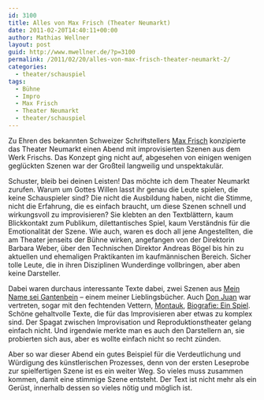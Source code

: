 ```yaml
---
id: 3100
title: Alles von Max Frisch (Theater Neumarkt)
date: 2011-02-20T14:40:11+00:00
author: Mathias Wellner
layout: post
guid: http://www.mwellner.de/?p=3100
permalink: /2011/02/20/alles-von-max-frisch-theater-neumarkt-2/
categories:
  - theater/schauspiel
tags:
  - Bühne
  - Impro
  - Max Frisch
  - Theater Neumarkt
  - theater/schauspiel
---
```

Zu Ehren des bekannten Schweizer Schriftstellers [Max Frisch](http://de.wikipedia.org/wiki/Max_Frisch) konzipierte das Theater Neumarkt einen Abend mit improvisierten Szenen aus dem Werk Frischs. Das Konzept ging nicht auf, abgesehen von einigen wenigen geglückten Szenen war der Großteil langweilig und unspektakulär. 

Schuster, bleib bei deinen Leisten! Das möchte ich dem Theater Neumarkt zurufen. Warum um Gottes Willen lasst ihr genau die Leute spielen, die keine Schauspieler sind? Die nicht die Ausbildung haben, nicht die Stimme, nicht die Erfahrung, die es einfach braucht, um diese Szenen schnell und wirkungsvoll zu improvisieren? Sie klebten an den Textblättern, kaum Blickkontakt zum Publikum, dilettantisches Spiel, kaum Verständnis für die Emotionalität der Szene. Wie auch, waren es doch all jene Angestellten, die am Theater jenseits der Bühne wirken, angefangen von der Direktorin Barbara Weber, über den Technischen Direktor Andreas Bögel bis hin zu aktuellen und ehemaligen Praktikanten im kaufmännischen Bereich. Sicher tolle Leute, die in ihren Disziplinen Wunderdinge vollbringen, aber aben keine Darsteller. 

Dabei waren durchaus interessante Texte dabei, zwei Szenen aus [Mein Name sei Gantenbein](http://de.wikipedia.org/wiki/Mein_Name_sei_Gantenbein) &ndash; einem meiner Lieblingsbücher. Auch [Don Juan](http://de.wikipedia.org/wiki/Don_Juan_oder_Die_Liebe_zur_Geometrie) war vertreten, sogar mit den fechtenden Vettern, [Montauk](http://de.wikipedia.org/wiki/Montauk_%28Erz%C3%A4hlung%29), [Biografie: Ein Spiel](http://de.wikipedia.org/wiki/Biografie:_Ein_Spiel). Schöne gehaltvolle Texte, die für das Improvisieren aber etwas zu komplex sind. Der Spagat zwischen Improvisation und Reproduktionstheater gelang einfach nicht. Und irgendwie merkte man es auch den Darstellern an, sie probierten sich aus, aber es wollte einfach nicht so recht zünden. 

Aber so war dieser Abend ein gutes Beispiel für die Verdeutlichung und Würdigung des künstlerischen Prozesses, denn von der ersten Leseprobe zur spielfertigen Szene ist es ein weiter Weg. So vieles muss zusammen kommen, damit eine stimmige Szene entsteht. Der Text ist nicht mehr als ein Gerüst, innerhalb dessen so vieles nötig und möglich ist.